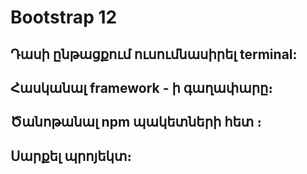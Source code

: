 # Bootstrap 12

## Դասի ընթացքում ուսումնասիրել terminal:
## Հասկանալ framework - ի գաղափարը։
## Ծանոթանալ npm պակետների հետ ։
## Սարքել պրոյեկտ։